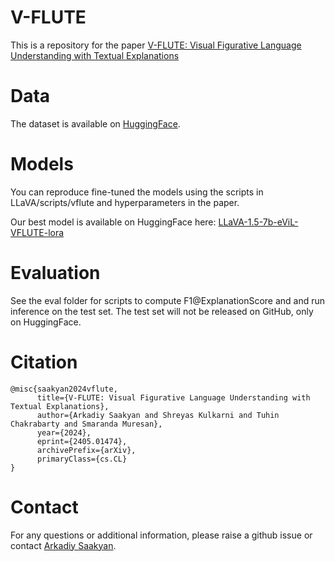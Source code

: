 # V-FLUTE

This is a repository for the paper [V-FLUTE: Visual Figurative Language Understanding with Textual Explanations](https://arxiv.org/abs/2405.01474)

# Data

The dataset is available on [HuggingFace](https://huggingface.co/datasets/ColumbiaNLP/V-FLUTE).

# Models

You can reproduce fine-tuned the models using the scripts in LLaVA/scripts/vflute and hyperparameters in the paper.

Our best model is available on HuggingFace here:
[LLaVA-1.5-7b-eViL-VFLUTE-lora](https://huggingface.co/asaakyan/LLaVA-1.5-7b-eViL-VFLUTE-lora)

# Evaluation

See the eval folder for scripts to compute F1@ExplanationScore and and run inference on the test set. The test set will not be released on GitHub, only on HuggingFace.

# Citation

```
@misc{saakyan2024vflute,
      title={V-FLUTE: Visual Figurative Language Understanding with Textual Explanations}, 
      author={Arkadiy Saakyan and Shreyas Kulkarni and Tuhin Chakrabarty and Smaranda Muresan},
      year={2024},
      eprint={2405.01474},
      archivePrefix={arXiv},
      primaryClass={cs.CL}
}
```

# Contact

For any questions or additional information, please raise a github issue or contact [Arkadiy Saakyan](mailto:a.saakyan@cs.columbia.edu).